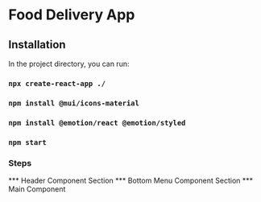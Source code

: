 # Food Delivery App

## Installation

In the project directory, you can run:

### `npx create-react-app ./`
### `npm install @mui/icons-material`
### `npm install @emotion/react @emotion/styled`
### `npm start`

### Steps

*** Header Component Section
*** Bottom Menu Component Section
*** Main Component

